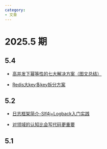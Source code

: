 ```yaml
---
category: 
- 文章
---
```


# 2025.5 期

<!-- more -->

## 5.4

- [高并发下幂等性的七大解决方案（图文总结）](https://mp.weixin.qq.com/s/DRIowcqgJmLSIYP1fBJmqg)

- [Redis大key多key拆分方案](https://mp.weixin.qq.com/s/P5N1Cus8m4I5SiqZ5PW3Fg)

## 5.2

- [日志框架简介-Slf4j+Logback入门实践](https://juejin.cn/post/7498737799202734106)

- [对领域的认知比会写代码更重要](https://mp.weixin.qq.com/s/WkKq_uIBa6vjk6NV4Y3e0w)

## 5.1

